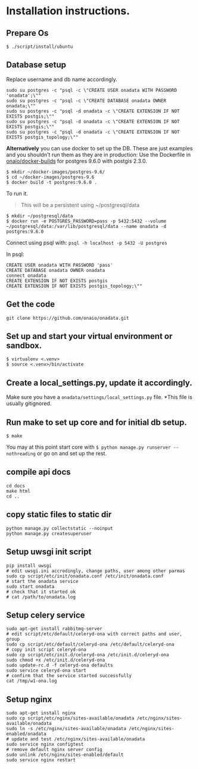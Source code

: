 # Installation instructions.
## Prepare Os
    $ ./script/install/ubuntu

## Database setup
Replace username and db name accordingly.

    sudo su postgres -c "psql -c \"CREATE USER onadata WITH PASSWORD 'onadata';\""
    sudo su postgres -c "psql -c \"CREATE DATABASE onadata OWNER onadata;\""
    sudo su postgres -c "psql -d onadata -c \"CREATE EXTENSION IF NOT EXISTS postgis;\""
    sudo su postgres -c "psql -d onadata -c \"CREATE EXTENSION IF NOT EXISTS postgis;\""
    sudo su postgres -c "psql -d onadata -c \"CREATE EXTENSION IF NOT EXISTS postgis_topology;\""

**Alternatively** you can use docker to set up the DB.
These are just examples and you shouldn't run them as they are in production:
Use the Dockerfile in [onaio/docker-builds](https://github.com/onaio/docker-builds/tree/master/postgres) for postgres 9.6.0 with postgis 2.3.0.
```
$ mkdir ~/docker-images/postgres-9.6/
$ cd ~/docker-images/postgres-9.6
$ docker build -t postgres:9.6.0 .
```

To run it.

> This will be a persistent using ~/postgresql/data

```
$ mkdir ~/postgresql/data
$ docker run -e POSTGRES_PASSWORD=pass -p 5432:5432 --volume ~/postgresql/data:/var/lib/postgresql/data --name onadata -d postgres:9.6.0
```

Connect using psql with:
`psql -h localhost -p 5432 -U postgres`

In psql:
```
CREATE USER onadata WITH PASSWORD 'pass'
CREATE DATABASE onadata OWNER onadata
connect onadata
CREATE EXTENSION IF NOT EXISTS postgis
CREATE EXTENSION IF NOT EXISTS postgis_topology;\""
```

## Get the code
    git clone https://github.com/onaio/onadata.git

## Set up and start your virtual environment or sandbox.
    $ virtualenv <.venv>
    $ source <.venv>/bin/activate

## Create a local_settings.py, update it accordingly.
Make sure you have a `onadata/settings/local_settings.py` file.
*This file is usually gitignored.

## Run make to set up core and for initial db setup.
    $ make
You may at this point start core with `$ python manage.py runserver --nothreading` or go on and set up the rest.

## compile api docs
    cd docs
    make html
    cd ..

## copy static files to static dir
    python manage.py collectstatic --noinput
    python manage.py createsuperuser

## Setup uwsgi init script
    pip install uwsgi
    # edit uwsgi.ini accrodingly, change paths, user among other parmas
    sudo cp script/etc/init/onadata.conf /etc/init/onadata.conf
    # start the onadata service
    sudo start onadata
    # check that it started ok
    # cat /path/to/onadata.log

## Setup celery service
    sudo apt-get install rabbitmq-server
    # edit script/etc/default/celeryd-ona with correct paths and user, group
    sudo cp script/etc/default/celeryd-ona /etc/default/celeryd-ona
    # copy init script celeryd-ona
    sudo cp script/etc/init.d/celeryd-ona /etc/init.d/celeryd-ona
    sudo chmod +x /etc/init.d/celeryd-ona
    sudo update-rc.d -f celeryd-ona defaults
    sudo service celeryd-ona start
    # confirm that the service started successfully
    cat /tmp/w1-ona.log

## Setup nginx
    sudo apt-get install nginx
    sudo cp script/etc/nginx/sites-available/onadata /etc/nginx/sites-available/onadata
    sudo ln -s /etc/nginx/sites-available/onadata /etc/nginx/sites-enabled/onadata
    # update and test /etc/nginx/sites-available/onadata
    sudo service nginx configtest
    # remove default nginx server config
    sudo unlink /etc/nginx/sites-enabled/default
    sudo service nginx restart
